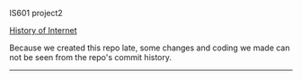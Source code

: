 IS601 project2


[History of Internet](http://project2tanvi.eastus.azurecontainer.io)

Because we created this repo late, some changes and coding we made can not be seen from the repo's commit history.

----------------------------------------------



